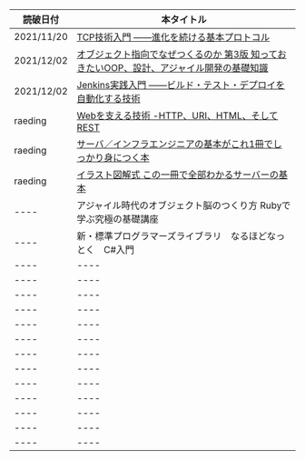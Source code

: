 |  読破日付  |  本タイトル  |
| ---- | ---- |
|  2021/11/20  |  [TCP技術入門 ――進化を続ける基本プロトコル](https://www.amazon.co.jp/TCP%E6%8A%80%E8%A1%93%E5%85%A5%E9%96%80-%E2%80%95%E2%80%95%E9%80%B2%E5%8C%96%E3%82%92%E7%B6%9A%E3%81%91%E3%82%8B%E5%9F%BA%E6%9C%AC%E3%83%97%E3%83%AD%E3%83%88%E3%82%B3%E3%83%AB-WEB-PRESS-plus%E3%82%B7%E3%83%AA%E3%83%BC%E3%82%BA/dp/429710623X/ref=mp_s_a_1_3?crid=1QRFY78YWF56J&keywords=TCP%E6%8A%80%E8%A1%93%E5%85%A5%E9%96%80&qid=1637384103&sprefix=tcp%E6%8A%80%E8%A1%93%E5%85%A5%E9%96%80%2Caps%2C154&sr=8-3)  |
|  2021/12/02  |  [オブジェクト指向でなぜつくるのか 第3版 知っておきたいOOP、設計、アジャイル開発の基礎知識](https://www.amazon.co.jp/%E3%82%AA%E3%83%96%E3%82%B8%E3%82%A7%E3%82%AF%E3%83%88%E6%8C%87%E5%90%91%E3%81%A7%E3%81%AA%E3%81%9C%E3%81%A4%E3%81%8F%E3%82%8B%E3%81%AE%E3%81%8B-%E7%AC%AC3%E7%89%88-%E7%9F%A5%E3%81%A3%E3%81%A6%E3%81%8A%E3%81%8D%E3%81%9F%E3%81%84OOP%E3%80%81%E8%A8%AD%E8%A8%88%E3%80%81%E3%82%A2%E3%82%B8%E3%83%A3%E3%82%A4%E3%83%AB%E9%96%8B%E7%99%BA%E3%81%AE%E5%9F%BA%E7%A4%8E%E7%9F%A5%E8%AD%98-%E5%B9%B3%E6%BE%A4-%E7%AB%A0/dp/4296000187/ref=mp_s_a_1_3?crid=1O1NCBVG9Q3B&keywords=%E3%82%AA%E3%83%96%E3%82%B8%E3%82%A7%E3%82%AF%E3%83%88%E6%8C%87%E5%90%91&qid=1637396476&sprefix=%E3%82%AA%E3%83%96%E3%82%B8%E3%82%A7%E3%82%AF%E3%83%88%E6%8C%87%E5%90%91%2Caps%2C248&sr=8-3)  |
| 2021/12/02 | [Jenkins実践入門 ――ビルド・テスト・デプロイを自動化する技術](https://www.amazon.co.jp/%E6%94%B9%E8%A8%82%E7%AC%AC3%E7%89%88-Jenkins%E5%AE%9F%E8%B7%B5%E5%85%A5%E9%96%80-%E2%80%95%E2%80%95%E3%83%93%E3%83%AB%E3%83%89%E3%83%BB%E3%83%86%E3%82%B9%E3%83%88%E3%83%BB%E3%83%87%E3%83%97%E3%83%AD%E3%82%A4%E3%82%92%E8%87%AA%E5%8B%95%E5%8C%96%E3%81%99%E3%82%8B%E6%8A%80%E8%A1%93-PRESS-plus/dp/4774189286/ref=sr_1_1?__mk_ja_JP=%E3%82%AB%E3%82%BF%E3%82%AB%E3%83%8A&keywords=JEnkins&qid=1637816341&sr=8-1) |
| raeding | [Webを支える技術 -HTTP、URI、HTML、そしてREST](https://www.amazon.co.jp/Web%E3%82%92%E6%94%AF%E3%81%88%E3%82%8B%E6%8A%80%E8%A1%93-HTTP%E3%80%81URI%E3%80%81HTML%E3%80%81%E3%81%9D%E3%81%97%E3%81%A6REST-WEB-PRESS-plus/dp/4774142042) |
| raeding | [サーバ／インフラエンジニアの基本がこれ1冊でしっかり身につく本](https://www.amazon.co.jp/%E3%82%B5%E3%83%BC%E3%83%90%EF%BC%8F%E3%82%A4%E3%83%B3%E3%83%95%E3%83%A9%E3%82%A8%E3%83%B3%E3%82%B8%E3%83%8B%E3%82%A2%E3%81%AE%E5%9F%BA%E6%9C%AC%E3%81%8C%E3%81%93%E3%82%8C1%E5%86%8A%E3%81%A7%E3%81%97%E3%81%A3%E3%81%8B%E3%82%8A%E8%BA%AB%E3%81%AB%E3%81%A4%E3%81%8F%E6%9C%AC-%E9%A6%AC%E5%A0%B4-%E4%BF%8A%E5%BD%B0-ebook/dp/B091K8GCTC) |
| raeding | [イラスト図解式 この一冊で全部わかるサーバーの基本](https://www.amazon.co.jp/%E3%82%A4%E3%83%A9%E3%82%B9%E3%83%88%E5%9B%B3%E8%A7%A3%E5%BC%8F-%E3%81%93%E3%81%AE%E4%B8%80%E5%86%8A%E3%81%A7%E5%85%A8%E9%83%A8%E3%82%8F%E3%81%8B%E3%82%8B%E3%82%B5%E3%83%BC%E3%83%90%E3%83%BC%E3%81%AE%E5%9F%BA%E6%9C%AC-%E3%81%8D%E3%81%AF%E3%81%97-%E3%81%BE%E3%81%95%E3%81%B2%E3%82%8D-ebook/dp/B01DBQQ80A/ref=sr_1_1?__mk_ja_JP=%E3%82%AB%E3%82%BF%E3%82%AB%E3%83%8A&keywords=%E3%82%B5%E3%83%BC%E3%83%90%E3%81%AE%E5%9F%BA%E6%9C%AC&qid=1638448756&s=digital-text&sr=1-1) |
| ---- | アジャイル時代のオブジェクト脳のつくり方 Rubyで学ぶ究極の基礎講座 |
| ---- | 新・標準プログラマーズライブラリ　なるほどなっとく　C#入門 |
| ---- | ---- |
| ---- | ---- |
| ---- | ---- |
| ---- | ---- |
| ---- | ---- |
| ---- | ---- |
| ---- | ---- |
| ---- | ---- |
| ---- | ---- |
| ---- | ---- |
| ---- | ---- |
| ---- | ---- |
| ---- | ---- |
